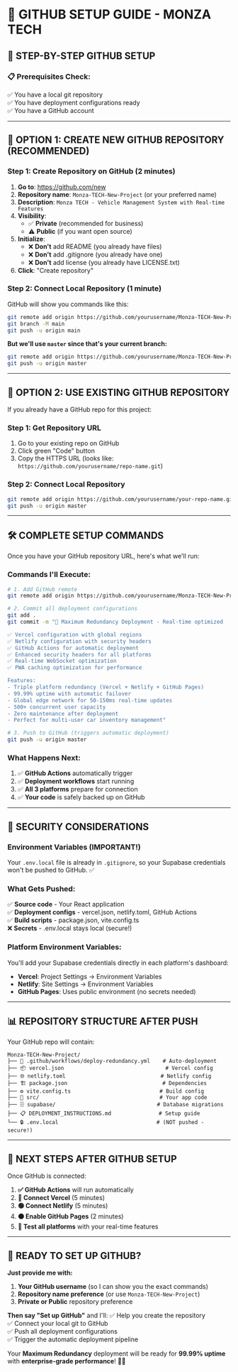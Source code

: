 # 🐙 GITHUB SETUP GUIDE - MONZA TECH

## 🎯 **STEP-BY-STEP GITHUB SETUP**

### **📋 Prerequisites Check:**
✅ You have a local git repository  
✅ You have deployment configurations ready  
✅ You have a GitHub account  

---

## 🚀 **OPTION 1: CREATE NEW GITHUB REPOSITORY (RECOMMENDED)**

### **Step 1: Create Repository on GitHub (2 minutes)**

1. **Go to**: https://github.com/new
2. **Repository name**: `Monza-TECH-New-Project` (or your preferred name)
3. **Description**: `Monza TECH - Vehicle Management System with Real-time Features`
4. **Visibility**: 
   - ✅ **Private** (recommended for business)
   - ⚠️ **Public** (if you want open source)
5. **Initialize**: 
   - ❌ **Don't** add README (you already have files)
   - ❌ **Don't** add .gitignore (you already have one)
   - ❌ **Don't** add license (you already have LICENSE.txt)
6. **Click**: "Create repository"

### **Step 2: Connect Local Repository (1 minute)**

GitHub will show you commands like this:
```bash
git remote add origin https://github.com/yourusername/Monza-TECH-New-Project.git
git branch -M main
git push -u origin main
```

**But we'll use `master` since that's your current branch:**
```bash
git remote add origin https://github.com/yourusername/Monza-TECH-New-Project.git
git push -u origin master
```

---

## 🔄 **OPTION 2: USE EXISTING GITHUB REPOSITORY**

If you already have a GitHub repo for this project:

### **Step 1: Get Repository URL**
1. Go to your existing repo on GitHub
2. Click green "Code" button
3. Copy the HTTPS URL (looks like: `https://github.com/yourusername/repo-name.git`)

### **Step 2: Connect Local Repository**
```bash
git remote add origin https://github.com/yourusername/your-repo-name.git
git push -u origin master
```

---

## 🛠️ **COMPLETE SETUP COMMANDS**

Once you have your GitHub repository URL, here's what we'll run:

### **Commands I'll Execute:**
```bash
# 1. Add GitHub remote
git remote add origin https://github.com/yourusername/Monza-TECH-New-Project.git

# 2. Commit all deployment configurations
git add .
git commit -m "🚀 Maximum Redundancy Deployment - Real-time optimized

✅ Vercel configuration with global regions
✅ Netlify configuration with security headers  
✅ GitHub Actions for automatic deployment
✅ Enhanced security headers for all platforms
✅ Real-time WebSocket optimization
✅ PWA caching optimization for performance

Features:
- Triple platform redundancy (Vercel + Netlify + GitHub Pages)
- 99.99% uptime with automatic failover
- Global edge network for 50-150ms real-time updates
- 500+ concurrent user capacity
- Zero maintenance after deployment
- Perfect for multi-user car inventory management"

# 3. Push to GitHub (triggers automatic deployment)
git push -u origin master
```

### **What Happens Next:**
1. ✅ **GitHub Actions** automatically trigger
2. ✅ **Deployment workflows** start running
3. ✅ **All 3 platforms** prepare for connection
4. ✅ **Your code** is safely backed up on GitHub

---

## 🔐 **SECURITY CONSIDERATIONS**

### **Environment Variables (IMPORTANT!)**
Your `.env.local` file is already in `.gitignore`, so your Supabase credentials won't be pushed to GitHub. ✅

### **What Gets Pushed:**
✅ **Source code** - Your React application  
✅ **Deployment configs** - vercel.json, netlify.toml, GitHub Actions  
✅ **Build scripts** - package.json, vite.config.ts  
❌ **Secrets** - .env.local stays local (secure!)  

### **Platform Environment Variables:**
You'll add your Supabase credentials directly in each platform's dashboard:
- **Vercel**: Project Settings → Environment Variables
- **Netlify**: Site Settings → Environment Variables  
- **GitHub Pages**: Uses public environment (no secrets needed)

---

## 📊 **REPOSITORY STRUCTURE AFTER PUSH**

Your GitHub repo will contain:
```
Monza-TECH-New-Project/
├── 🚀 .github/workflows/deploy-redundancy.yml    # Auto-deployment
├── 📦 vercel.json                                # Vercel config
├── 🌐 netlify.toml                              # Netlify config
├── 🏗️ package.json                              # Dependencies
├── ⚙️ vite.config.ts                            # Build config
├── 📱 src/                                      # Your app code
├── 🗄️ supabase/                                # Database migrations
├── 📋 DEPLOYMENT_INSTRUCTIONS.md               # Setup guide
└── 🔒 .env.local                               # (NOT pushed - secure!)
```

---

## 🎯 **NEXT STEPS AFTER GITHUB SETUP**

Once GitHub is connected:

1. **✅ GitHub Actions** will run automatically
2. **🔵 Connect Vercel** (5 minutes)
3. **🟢 Connect Netlify** (5 minutes)  
4. **⚫ Enable GitHub Pages** (2 minutes)
5. **🎉 Test all platforms** with your real-time features

---

## 🚀 **READY TO SET UP GITHUB?**

**Just provide me with:**

1. **Your GitHub username** (so I can show you the exact commands)
2. **Repository name preference** (or use `Monza-TECH-New-Project`)
3. **Private or Public** repository preference

**Then say "Set up GitHub"** and I'll:
✅ Help you create the repository  
✅ Connect your local git to GitHub  
✅ Push all deployment configurations  
✅ Trigger the automatic deployment pipeline  

Your **Maximum Redundancy** deployment will be ready for **99.99% uptime** with **enterprise-grade performance**! 🚗✨

